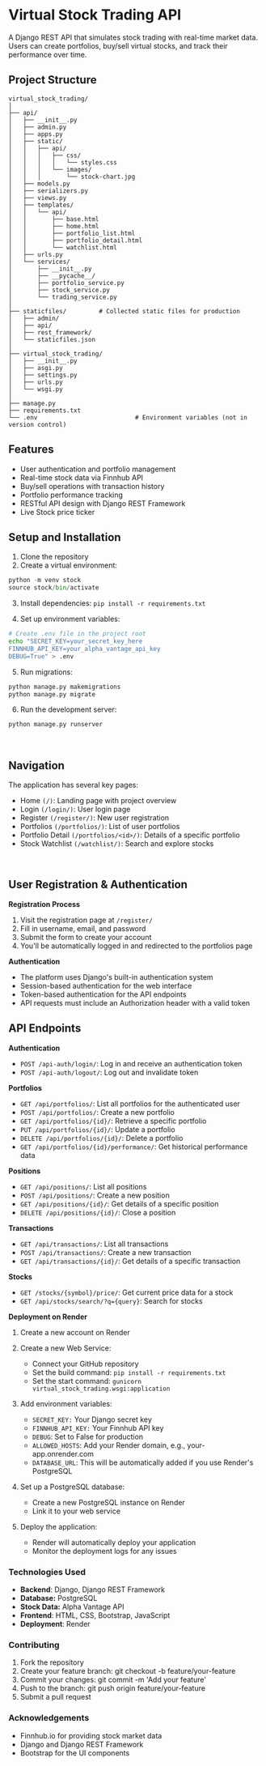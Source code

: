# Virtual Stock Trading API

A Django REST API that simulates stock trading with real-time market data. Users can create portfolios, buy/sell virtual stocks, and track their performance over time.

## Project Structure

```text
virtual_stock_trading/
│
├── api/
│   ├── __init__.py
│   ├── admin.py
│   ├── apps.py
│   ├── static/
│   │   ├── api/
│   │   │   ├── css/
│   │   │   │   └── styles.css
│   │   │   └── images/
│   │   │       └── stock-chart.jpg
│   ├── models.py
│   ├── serializers.py
│   ├── views.py
│   ├── templates/                          
│   │   └── api/
│   │       ├── base.html                   
│   │       ├── home.html                   
│   │       ├── portfolio_list.html         
│   │       ├── portfolio_detail.html     
│   │       └── watchlist.html 
│   ├── urls.py
│   └── services/
│       ├── __init__.py
│       ├── __pycache__/
│       ├── portfolio_service.py
│       ├── stock_service.py
│       └── trading_service.py
│
├── staticfiles/         # Collected static files for production
│   ├── admin/
│   ├── api/
│   ├── rest_framework/
│   └── staticfiles.json
│
├── virtual_stock_trading/
│   ├── __init__.py
│   ├── asgi.py
│   ├── settings.py
│   ├── urls.py
│   └── wsgi.py
│
├── manage.py
├── requirements.txt                     
└── .env                           # Environment variables (not in version control)   
```
## Features

- User authentication and portfolio management
- Real-time stock data via Finnhub API
- Buy/sell operations with transaction history
- Portfolio performance tracking
- RESTful API design with Django REST Framework
- Live Stock price ticker

## Setup and Installation

1. Clone the repository
2. Create a virtual environment:

```python
python -m venv stock 
source stock/bin/activate
```
3. Install dependencies:
`pip install -r requirements.txt`

4. Set up environment variables:
```bash
# Create .env file in the project root
echo "SECRET_KEY=your_secret_key_here
FINNHUB_API_KEY=your_alpha_vantage_api_key
DEBUG=True" > .env
```

5. Run migrations:
```bash
python manage.py makemigrations
python manage.py migrate
```

6. Run the development server:
```bash
python manage.py runserver
```

<br>

## Navigation
The application has several key pages:

* Home `(/)`: Landing page with project overview
* Login `(/login/)`: User login page
* Register `(/register/)`: New user registration
* Portfolios `(/portfolios/)`: List of user portfolios
* Portfolio Detail `(/portfolios/<id>/)`: Details of a specific portfolio
* Stock Watchlist `(/watchlist/)`: Search and explore stocks

<br>

## User Registration & Authentication
__Registration Process__
1. Visit the registration page at `/register/`
2. Fill in username, email, and password
3. Submit the form to create your account
4. You'll be automatically logged in and redirected to the portfolios page

__Authentication__

* The platform uses Django's built-in authentication system
* Session-based authentication for the web interface
* Token-based authentication for the API endpoints
* API requests must include an Authorization header with a valid token

## API Endpoints

__Authentication__
* `POST /api-auth/login/`: Log in and receive an authentication token
* `POST /api-auth/logout/`: Log out and invalidate token

__Portfolios__

* `GET /api/portfolios/`: List all portfolios for the authenticated user
* `POST /api/portfolios/`: Create a new portfolio
* `GET /api/portfolios/{id}/`: Retrieve a specific portfolio
* `PUT /api/portfolios/{id}/`: Update a portfolio
* `DELETE /api/portfolios/{id}/`: Delete a portfolio
* `GET /api/portfolios/{id}/performance/`: Get historical performance data

__Positions__
* `GET /api/positions/`: List all positions
* `POST /api/positions/`: Create a new position
* `GET /api/positions/{id}/`: Get details of a specific position
* `DELETE /api/positions/{id}/`: Close a position

__Transactions__
* `GET /api/transactions/`: List all transactions
* `POST /api/transactions/`: Create a new transaction
* `GET /api/transactions/{id}/`: Get details of a specific transaction

__Stocks__
* `GET /stocks/{symbol}/price/`: Get current price data for a stock
* `GET /api/stocks/search/?q={query}`: Search for stocks

__Deployment on Render__

1. Create a new account on Render

2. Create a new Web Service:
    * Connect your GitHub repository
    * Set the build command: `pip install -r requirements.txt`
    * Set the start command: `gunicorn virtual_stock_trading.wsgi:application`

3. Add environment variables:
    * `SECRET_KEY:` Your Django secret key
    * `FINNHUB_API_KEY:` Your Finnhub API key
    * `DEBUG`: Set to False for production
    * `ALLOWED_HOSTS`: Add your Render domain, e.g., your-app.onrender.com
    * `DATABASE_URL`: This will be automatically added if you use Render's PostgreSQL

4. Set up a PostgreSQL database:
    * Create a new PostgreSQL instance on Render
    * Link it to your web service

5. Deploy the application:
    * Render will automatically deploy your application
    * Monitor the deployment logs for any issues

### Technologies Used
* __Backend__: Django, Django REST Framework
* __Database:__ PostgreSQL
* __Stock Data:__ Alpha Vantage API
* __Frontend__: HTML, CSS, Bootstrap, JavaScript
* __Deployment__: Render


### Contributing
1. Fork the repository
2. Create your feature branch: git checkout -b feature/your-feature
3. Commit your changes: git commit -m 'Add your feature'
4. Push to the branch: git push origin feature/your-feature
5. Submit a pull request

### Acknowledgements
* Finnhub.io for providing stock market data
* Django and Django REST Framework
* Bootstrap for the UI components


